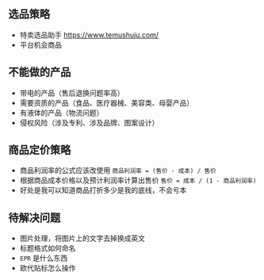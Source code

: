 ## 选品策略

- 特卖选品助手 <https://www.temushuju.com/>
- 平台机会商品

## 不能做的产品

- 带电的产品（售后退换问题率高）
- 需要资质的产品（食品、医疗器械、美容类、母婴产品）
- 有液体的产品（物流问题）
- 侵权风险（涉及专利、涉及品牌、图案设计）

## 商品定价策略

- 商品利润率的公式应该改使用 `商品利润率 = (售价 - 成本) / 售价`
- 根据商品成本价格以及预计利润率计算出售价 `售价 = 成本 / (1 - 商品利润率)`
- 好处是我可以知道商品打折多少是我的底线，不会亏本

## 待解决问题

- 图片处理，将图片上的文字去掉换成英文
- 标题格式如何命名
- `EPR` 是什么东西
- 欧代贴标怎么操作